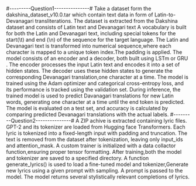 #---------Question1---------------#
Take a dataset form the dakshina_dataset_v10.0.tar  which contain text data in form of Latin-to-Devanagari transliterations.
The dataset is extracted from the Dakshina dataset and consists of Latin text and Devanagari text
A vocabulary is built for both the Latin and Devanagari text, including special tokens for the start(\t) and end (\n) of the sequence for the target language.
The Latin and Devanagari text is transformed into numerical sequence,where each character is mapped to a unique token index.The padding is applied.
The model consists of an encoder and a decoder, both built using LSTm or GRU .
The encoder processes the input Latin text and encodes it into a set of hidden states.
The decoder uses these hidden states to generate the corresponding Devanagari translation,one character at a time.
The model is trained using the Adam optimizer and categorical cross-entropy loss, and its performance is tracked using the validation set.
During inference, the trained model is used to predict Davanagari translations for new Latin words, generating one character at a time until the end token is predicted.
The model is evaluated on a test set, and accuracy is calculated by comparing predicted Devanagari translations with the actual labels.
#---------Question2---------------#
A ZIP achive is extracted containing lyric files.
GPT-2 and its tokenizer are loaded from Hugging face Transformers.
Each lyric is tokenized into a fixed-length input with padding and truncation.
The text is removed from the dataset after tokenization, leaving only input_ids and attention_mask.
A custom trainer is initialized with a data collactor function,ensuring proper tensor formatting.
After training,both the model and tokenizer are saved to a specified directory.
A function generate_lyrics() is used to load a fine-tuned model and tokenizer,Generate new lyrics using a given prompt with sampling.
A prompt is passed to the model. The model returns several stylistically relevant completions of lyrics.
